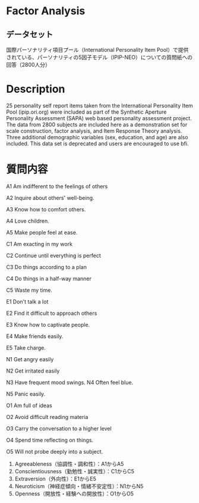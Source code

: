 # Factor Analysis

## データセット
国際パーソナリティ項目プール（International Personality Item Pool）で提供されている、パーソナリティの5因子モデル（IPIP-NEO）についての質問紙への回答（2800人分）

# Description
25 personality self report items taken from the International Personality Item Pool (ipip.ori.org) were included as part of the Synthetic Aperture Personality Assessment (SAPA) web based personality assessment project. The data from 2800 subjects are included here as a demonstration set for scale construction, factor analysis, and Item Response Theory analysis. Three additional demographic variables (sex, education, and age) are also included. This data set is deprecated and users are encouraged to use bfi.

# 質問内容
A1
Am indifferent to the feelings of others

A2
Inquire about others' well-being.

A3
Know how to comfort others.

A4
Love children.

A5
Make people feel at ease.

C1
Am exacting in my work

C2
Continue until everything is perfect

C3
Do things according to a plan

C4
Do things in a half-way manner

C5
Waste my time.

E1
Don't talk a lot

E2
Find it difficult to approach others

E3
Know how to captivate people.

E4
Make friends easily.

E5
Take charge.

N1
Get angry easily

N2
Get irritated easily

N3
Have frequent mood swings.
N4
Often feel blue.

N5
Panic easily.

O1
Am full of ideas

O2
Avoid difficult reading materia

O3
Carry the conversation to a higher level

O4
Spend time reflecting on things.

O5
Will not probe deeply into a subject.


1. Agreeableness（協調性・調和性）：A1からA5
2. Conscientiousness（勤勉性・誠実性）：C1からC5
3. Extraversion（外向性）：E1からE5
4. Neuroticism（神経症傾向・情緒不安定性）：N1からN5
5. Openness（開放性・経験への開放性）：O1からO5
